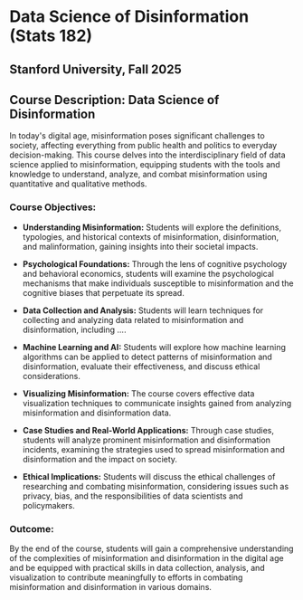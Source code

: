 # Data Science of Disinformation (Stats 182)
## Stanford University, Fall 2025

## Course Description: Data Science of Disinformation 

In today's digital age, misinformation poses significant challenges to society, affecting everything from public health and politics to everyday decision-making. This course delves into the interdisciplinary field of data science applied to misinformation, equipping students with the tools and knowledge to understand, analyze, and combat misinformation using quantitative and qualitative methods.

### Course Objectives:
- **Understanding Misinformation:** Students will explore the definitions, typologies, and historical contexts of misinformation, disinformation, and malinformation, gaining insights into their societal impacts.
  
- **Psychological Foundations:** Through the lens of cognitive psychology and behavioral economics, students will examine the psychological mechanisms that make individuals susceptible to misinformation and the cognitive biases that perpetuate its spread.
  
- **Data Collection and Analysis:** Students will learn techniques for collecting and analyzing data related to misinformation and disinformation, including ....
  
- **Machine Learning and AI:** Students will explore how machine learning algorithms can be applied to detect patterns of misinformation and disinformation, evaluate their effectiveness, and discuss ethical considerations.
  
- **Visualizing Misinformation:** The course covers effective data visualization techniques to communicate insights gained from analyzing misinformation and disinformation data.
  
- **Case Studies and Real-World Applications:** Through case studies, students will analyze prominent misinformation and disinformation incidents, examining the strategies used to spread misinformation and disinformation and the impact on society.
  
- **Ethical Implications:** Students will discuss the ethical challenges of researching and combating misinformation, considering issues such as privacy, bias, and the responsibilities of data scientists and policymakers.

### Outcome:
By the end of the course, students will gain a comprehensive understanding of the complexities of misinformation and disinformation in the digital age and be equipped with practical skills in data collection, analysis, and visualization to contribute meaningfully to efforts in combating misinformation and disinformation in various domains.

